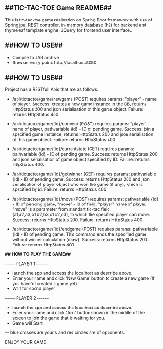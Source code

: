 **##TIC-TAC-TOE Game README##**
-
This is tic-tac-toe game realisation on Spring Boot framework with use of Spring jpa, REST controller, in-memory database (h2) for backend and thymeleaf template engine, JQuery for frontend user interface..

**##HOW TO USE##**
-
- Compile to JAR archive
- Browser entry point: http://localhost:8080

**##HOW TO USE##**
-
Project has a RESTfull Apis that are as follows.

- /api/tictactoe/game/newgame (POST)
requires params: "player" - name of player.
Success: creates a new game instance in the DB, returns HttpStatus 200 and json serialisation of this game object.
Failure: returns HttpStatus 400.

- /api/tictactoe/game/{id}/connect (POST)
requires params: "player" - name of player, pathvariable {id} - ID of pending game.
Success: join a specified game instance, returns HttpStatus 200 and json serialisation of this game object.
Failure: returns HttpStatus 400.

- /api/tictactoe/game/{id}/currentstate (GET)
requires params: pathvariable {id} - ID of pending game.
Success: returns HttpStatus 200 and json serialisation of game object specified by ID.
Failure: returns HttpStatus 400.

- /api/tictactoe/game/{id}/getwinner (GET)
requires params: pathvariable {id} - ID of pending game.
Success: returns HttpStatus 200 and json serialisation of player object who won the game (if any), which is specified by id.
Failure: returns HttpStatus 400.

- /api/tictactoe/game/{id}/move (POST)
requires params: pathvariable {id} - ID of pending game, "move" - id of field, "player" name of player.
"move" is a parameter from standart tic-tac field (a1,a2,a3,b1,b2,b3,c1,c2,c3), to which the specified player can move.
Success: returns HttpStatus 200.
Failure: returns HttpStatus 400.

- /api/tictactoe/game/{id}/endgame (POST)
requires params: pathvariable {id} - ID of pending game.
This command ends the specified game without winner calculation (draw).
Success: returns HttpStatus 200.
Failure: returns HttpStatus 400.

**## HOW TO PLAY THE GAME##**

----- PLAYER 1 ------
- launch the app and access the localhost as describe above.
- Enter your name and click 'New Game' button to create a new game (If you have'nt created a game yet)
- Wait for socnd player


----- PLAYER 2 ------
- launch the app and access the localhost as describe above.
- Enter your name and click 'Join' button shown in the middle of the screen to join the game that is waiting for you.
- Game will Start 

-- blue crosses are your's and red circles are of opponents.


ENJOY YOUR GAME